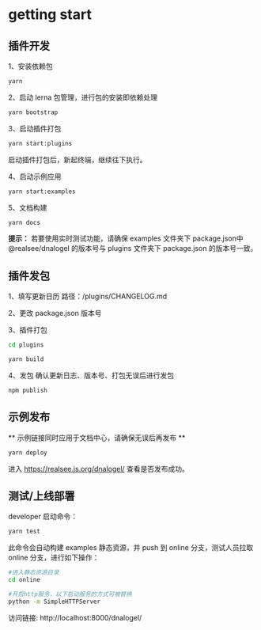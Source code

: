 # getting start

## 插件开发

1、安装依赖包
```bash
yarn
```

2、启动 lerna 包管理，进行包的安装即依赖处理
```bash
yarn bootstrap
```

3、启动插件打包 
```bash
yarn start:plugins
```

启动插件打包后，新起终端，继续往下执行。

4、启动示例应用
```bash
yarn start:examples
```

5、文档构建
```bash
yarn docs
```

**提示：** 若要使用实时测试功能，请确保 examples 文件夹下 package.json中 @realsee/dnalogel 的版本号与 plugins 文件夹下 package.json 的版本号一致。


## 插件发包

1、填写更新日历
路径：/plugins/CHANGELOG.md

2、更改 package.json 版本号

3、插件打包
```bash
cd plugins

yarn build
```

4、发包
确认更新日志、版本号、打包无误后进行发包
```bash
npm publish
```

## 示例发布

** 示例链接同时应用于文档中心，请确保无误后再发布 **
```bash
yarn deploy
```

进入 https://realsee.js.org/dnalogel/ 查看是否发布成功。

## 测试/上线部署

developer 启动命令：
```bash
yarn test
```
此命令会自动构建 examples 静态资源，并 push 到 online 分支，测试人员拉取 online 分支，进行如下操作：

```bash
#进入静态资源目录
cd online

#开启http服务，以下启动服务的方式可被替换
python -m SimpleHTTPServer
```

访问链接: http://localhost:8000/dnalogel/
